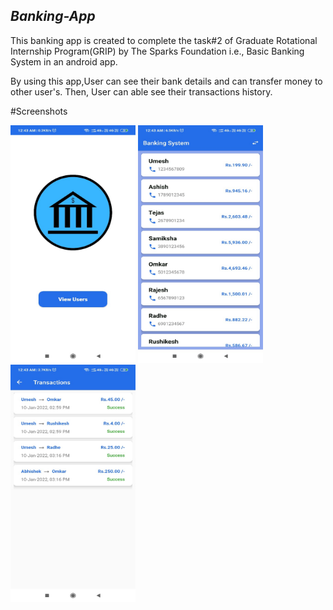 ## *Banking-App*
This banking app is created to complete the task#2 of Graduate Rotational Internship Program(GRIP) by The Sparks Foundation i.e., Basic Banking System in an android app.

By using this app,User can see their bank details and can transfer money to other user's. Then, User can able see their transactions history.

#Screenshots
<p float="left">
   
   <img src="https://github.com/Umeshekh/Banking-System-App/blob/Screenshot/app/src/main/res/drawable/screenshot3.jpeg" height="380" width="200" alt="Screen shot 1" />
     <img src="https://github.com/Umeshekh/Banking-System-App/blob/Screenshot/app/src/main/res/drawable/screnshot2.jpeg" height="380" width="200" alt="Screen shot 2" />
  <img src="https://github.com/Umeshekh/Banking-System-App/blob/Screenshot/app/src/main/res/drawable/scrennshot1.jpeg" height="380" width="200" alt="Screen shot 3" />
  
 
</p>

